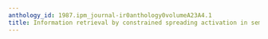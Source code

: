 ```yaml
---
anthology_id: 1987.ipm_journal-ir0anthology0volumeA23A4.1
title: Information retrieval by constrained spreading activation in semantic networks
---
```

